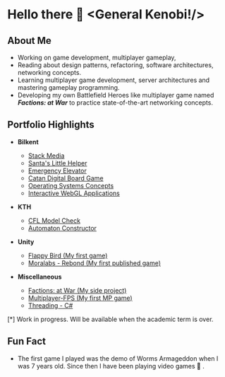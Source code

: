 # Hello there 👋 **\<General Kenobi!/\>**

## About Me

-  Working on game development, multiplayer gameplay,
-  Reading about design patterns, refactoring, software architectures, networking concepts.
-  Learning multiplayer game development, server architectures and mastering gameplay programming.
-  Developing my own Battlefield Heroes like multiplayer game named **_Factions: at War_** to practice state-of-the-art networking concepts.

## Portfolio Highlights

-  **Bilkent**

   -  [Stack Media](https://github.com/cevataykans/stack-media)
   -  [Santa's Little Helper](https://github.com/cevataykans/santas-little-helper)
   -  [Emergency Elevator](https://github.com/cevataykans/emergency-elevator)
   -  [Catan Digital Board Game](https://github.com/cevataykans/catan-digital-board-game)
   -  [Operating Systems Concepts](https://github.com/cevataykans/operating-system-concepts)
   -  [Interactive WebGL Applications](https://github.com/cevataykans/computer-graphics)

-  **KTH**

   -  [CFL Model Check](https://github.com/cevataykans/cfl-model-checking-flow-graph)
   -  [Automaton Constructor](https://github.com/cevataykans/automaton-constructor)

-  **Unity**

   -  [Flappy Bird (My first game)](https://github.com/cevataykans/unity-flappy-bird-replica)
   -  [Moralabs - Rebond (My first published game)](https://play.google.com/store/apps/details?id=com.moralabs.journey&hl=en_US)

-  **Miscellaneous**
   -  [Factions: at War (My side project)](https://github.com/cevataykans/factions-at-war-docs)
   -  [Multiplayer-FPS (My first MP game)](https://github.com/cevataykans/custom-multiplayer)
   -  [Threading - C#](https://github.com/cevataykans/threading-examples)

[*] Work in progress. Will be available when the academic term is over.

## Fun Fact

-  The first game I played was the demo of Worms Armageddon when I was 7 years old. Since then I have been playing video games 🌱 .

<!--
**cevataykans/cevataykans** is a ✨ _special_ ✨ repository because its `README.md` (this file) appears on your GitHub profile.

Here are some ideas to get you started:

- 🔭 I’m currently working on ...
- 🌱 I’m currently learning ...
- 👯 I’m looking to collaborate on ...
- 🤔 I’m looking for help with ...
- 💬 Ask me about ...
- 📫 How to reach me: ...
- 😄 Pronouns: ...
- ⚡ Fun fact: ...
-->

